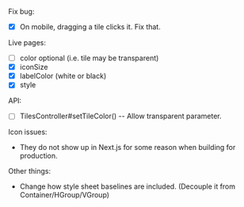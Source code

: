 Fix bug:

- [x] On mobile, dragging a tile clicks it. Fix that.

Live pages:

- [ ] color optional (i.e. tile may be transparent)
- [x] iconSize
- [x] labelColor (white or black)
- [x] style

API:

- [ ] TilesController#setTileColor() -- Allow transparent parameter.

Icon issues:

- They do not show up in Next.js for some reason when building for production.

Other things:

- Change how style sheet baselines are included. (Decouple it from Container/HGroup/VGroup)